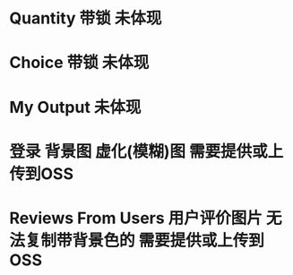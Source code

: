 # Quantity 带锁 未体现
# Choice 带锁 未体现
# My Output	未体现
# 登录 背景图 虚化(模糊)图 需要提供或上传到OSS
# Reviews From Users 用户评价图片 无法复制带背景色的 需要提供或上传到OSS